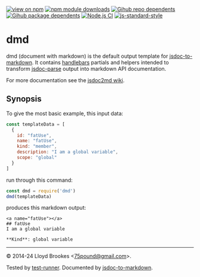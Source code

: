 [![view on npm](https://badgen.net/npm/v/dmd)](https://www.npmjs.org/package/dmd)
[![npm module downloads](https://badgen.net/npm/dt/dmd)](https://www.npmjs.org/package/dmd)
[![Gihub repo dependents](https://badgen.net/github/dependents-repo/jsdoc2md/dmd)](https://github.com/jsdoc2md/dmd/network/dependents?dependent_type=REPOSITORY)
[![Gihub package dependents](https://badgen.net/github/dependents-pkg/jsdoc2md/dmd)](https://github.com/jsdoc2md/dmd/network/dependents?dependent_type=PACKAGE)
[![Node.js CI](https://github.com/jsdoc2md/dmd/actions/workflows/node.js.yml/badge.svg)](https://github.com/jsdoc2md/dmd/actions/workflows/node.js.yml)
[![js-standard-style](https://img.shields.io/badge/code%20style-standard-brightgreen.svg)](https://github.com/feross/standard)

# dmd

dmd (document with markdown) is the default output template for [jsdoc-to-markdown](https://github.com/jsdoc2md/jsdoc-to-markdown). It contains [handlebars](http://handlebarsjs.com) partials and helpers intended to transform [jsdoc-parse](https://github.com/jsdoc2md/jsdoc-parse) output into markdown API documentation.

For more documentation see the [jsdoc2md wiki](https://github.com/jsdoc2md/jsdoc-to-markdown/wiki).

## Synopsis

To give the most basic example, this input data:

```js
const templateData = [
  {
    id: "fatUse",
    name: "fatUse",
    kind: "member",
    description: "I am a global variable",
    scope: "global"
  }
]
```

run through this command:

```js
const dmd = require('dmd')
dmd(templateData)
```

produces this markdown output:

```
<a name="fatUse"></a>
## fatUse
I am a global variable

**Kind**: global variable
```

* * *

&copy; 2014-24 Lloyd Brookes \<75pound@gmail.com\>.

Tested by [test-runner](https://github.com/test-runner-js/test-runner). Documented by [jsdoc-to-markdown](https://github.com/jsdoc2md/jsdoc-to-markdown).
